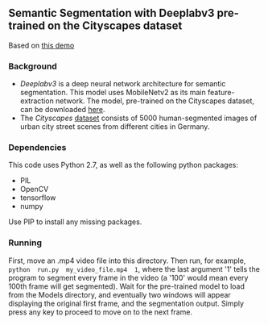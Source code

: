 ## Semantic Segmentation with Deeplabv3 pre-trained on the Cityscapes dataset
Based on [this demo](https://colab.research.google.com/github/tensorflow/models/blob/master/research/deeplab/deeplab_demo.ipynb)

### Background
* *Deeplabv3* is a deep neural network architecture for semantic segmentation. This model uses MobileNetv2 as its main feature-extraction network. The model, pre-trained on the Cityscapes dataset, can be downloaded [here](http://download.tensorflow.org/models/deeplabv3_mnv2_cityscapes_train_2018_02_05.tar.gz). 
* The *Cityscapes* [dataset](https://www.cityscapes-dataset.com) consists of 5000 human-segmented images of urban city street scenes from different cities in Germany. 

### Dependencies
This code uses Python 2.7, as well as the following python packages:
* PIL
* OpenCV
* tensorflow
* numpy

Use PIP to install any missing packages. 

### Running 
First, move an .mp4 video file into this directory. Then run, for example, `python  run.py  my_video_file.mp4  1`, where the last argument '1' tells the program to segment every frame in the video (a '100' would mean every 100th frame will get segmented). Wait for the pre-trained model to load from the Models directory, and eventually two windows will appear displaying the original first frame, and the segmentation output. Simply press any key to proceed to move on to the next frame. 


